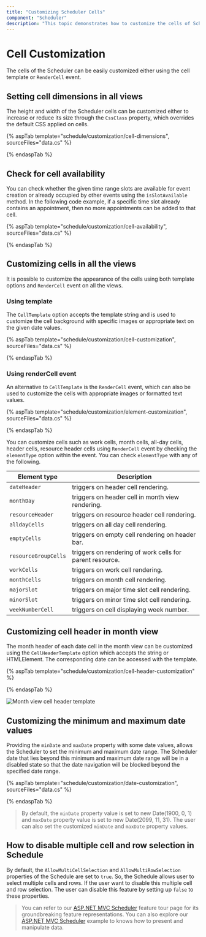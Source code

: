 ```yaml
---
title: "Customizing Scheduler Cells"
component: "Scheduler"
description: "This topic demonstrates how to customize the cells of Scheduler using template option, methods and events available in Scheduler."
---
```


# Cell Customization

The cells of the Scheduler can be easily customized either using the cell template or `RenderCell` event.

## Setting cell dimensions in all views

The height and width of the Scheduler cells can be customized either to increase or reduce its size through the `CssClass` property, which overrides the default CSS applied on cells.

{% aspTab template="schedule/customization/cell-dimensions", sourceFiles="data.cs"  %}

{% endaspTab %}

## Check for cell availability

You can check whether the given time range slots are available for event creation or already occupied by other events using the `isSlotAvailable` method. In the following code example, if a specific time slot already contains an appointment, then no more appointments can be added to that cell.

{% aspTab template="schedule/customization/cell-availability", sourceFiles="data.cs"  %}

{% endaspTab %}

## Customizing cells in all the views

It is possible to customize the appearance of the cells using both template options and `RenderCell` event on all the views.

### Using template

The `CellTemplate` option accepts the template string and is used to customize the cell background with specific images or appropriate text on the given date values.

{% aspTab template="schedule/customization/cell-customization", sourceFiles="data.cs"  %}

{% endaspTab %}

### Using renderCell event

An alternative to `CellTemplate` is the `RenderCell` event, which can also be used to customize the cells with appropriate images or formatted text values.

{% aspTab template="schedule/customization/element-customization", sourceFiles="data.cs"  %}

{% endaspTab %}

You can customize cells such as work cells, month cells, all-day cells, header cells, resource header cells using `RenderCell` event by checking the `elementType` option within the event. You can check `elementType` with any of the following.

| Element type | Description |
|-------|---------|
| `dateHeader` | triggers on header cell rendering.|
| `monthDay` | triggers on header cell in month view rendering.|
| `resourceHeader` | triggers on resource header cell rendering.|
| `alldayCells` | triggers on all day cell rendering.|
| `emptyCells` | triggers on empty cell rendering on header bar.|
| `resourceGroupCells` | triggers on rendering of work cells for parent resource.|
| `workCells`| triggers on work cell rendering.|
| `monthCells` | triggers on month cell rendering.|
| `majorSlot` | triggers on major time slot cell rendering.|
| `minorSlot` | triggers on minor time slot cell rendering.|
| `weekNumberCell` | triggers on cell displaying week number.|

## Customizing cell header in month view

The month header of each date cell in the month view can be customized using the `CellHeaderTemplate` option which accepts the string or HTMLElement. The corresponding date can be accessed with the template.

{% aspTab template="schedule/customization/cell-header-customization" %}

{% endaspTab %}

![Month view cell header template](../../schedule/images/cell-header-template.png)

## Customizing the minimum and maximum date values

Providing the `minDate` and `maxDate` property with some date values, allows the Scheduler to set the minimum and maximum date range. The Scheduler date that lies beyond this minimum and maximum date range will be in a disabled state so that the date navigation will be blocked beyond the specified date range.

{% aspTab template="schedule/customization/date-customization", sourceFiles="data.cs"  %}

{% endaspTab %}

>By default, the `minDate` property value is set to new Date(1900, 0, 1) and `maxDate` property value is set to new Date(2099, 11, 31). The user can also set the customized `minDate` and `maxDate` property values.

## How to disable multiple cell and row selection in Schedule

By default, the `AllowMultiCellSelection` and `AllowMultiRowSelection` properties of the Schedule are set to `true`. So, the Schedule allows user to select multiple cells and rows. If the user want to disable this multiple cell and row selection. The user can disable this feature by setting up `false` to these properties.

> You can refer to our [ASP.NET MVC Scheduler](https://www.syncfusion.com/aspnet-mvc-ui-controls/scheduler) feature tour page for its groundbreaking feature representations. You can also explore our [ASP.NET MVC Scheduler](https://ej2.syncfusion.com/aspnetmvc/Schedule/Overview#/material) example to knows how to present and manipulate data.